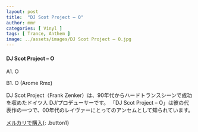 ```yaml
---
layout: post
title:  "DJ Scot Project – O"
author: mmr
categories: [ Vinyl ]
tags: [ Trance, Anthem ]
image: ../assets/images/DJ Scot Project – O.jpg
---
```


#### DJ Scot Project – O

A1. O

B1. O (Arome Rmx)

DJ Scot Project（Frank Zenker）は、90年代からハードトランスシーンで成功を収めたドイツ人 DJ/プロデューサーです。
「DJ Scot Project – O」は彼の代表作の一つで、00年代のレイヴァーにとってのアンセムとして知られています。

[メルカリで購入](https://jp.mercari.com/item/m47285471992){: .button1}

